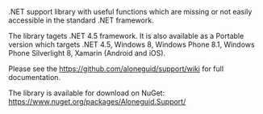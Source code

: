.NET support library with useful functions which are missing or not easily accessible in the standard .NET framework.

The library tagets .NET 4.5 framework.
It is also available as a Portable version which targets .NET 4.5, Windows 8, Windows Phone 8.1, Windows Phone Silverlight 8, Xamarin (Android and iOS).

Please see the https://github.com/aloneguid/support/wiki for full documentation.

The library is available for download on NuGet: https://www.nuget.org/packages/Aloneguid.Support/
